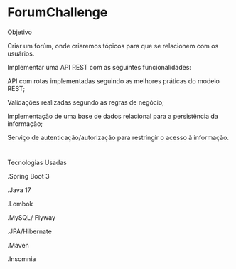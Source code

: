 # ForumChallenge

Objetivo 

Criar um forúm, onde criaremos tópicos para que se relacionem com os usuários.


Implementar uma API REST com as seguintes funcionalidades:

API com rotas implementadas seguindo as melhores práticas do modelo REST;

Validações realizadas segundo as regras de negócio;

Implementação de uma base de dados relacional para a persistência da informação;

Serviço de autenticação/autorização para restringir o acesso à informação.

#
#





Tecnologias Usadas

.Spring Boot 3

.Java 17

.Lombok

.MySQL/ Flyway

.JPA/Hibernate

.Maven

.Insomnia
